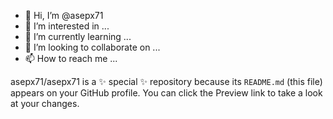 - 👋 Hi, I’m @asepx71
- 👀 I’m interested in ...
- 🌱 I’m currently learning ...
- 💞️ I’m looking to collaborate on ...
- 📫 How to reach me ...

asepx71/asepx71 is a ✨ special ✨ repository because its `README.md` (this file) appears on your GitHub profile.
You can click the Preview link to take a look at your changes.
